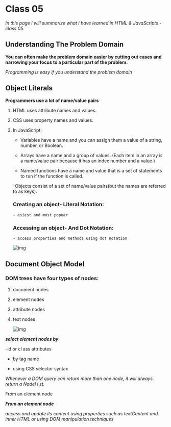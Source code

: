 # Class 05
*In this page I will summarize what I have learned in HTML & JavaScripts - class 05.*

## Understanding The Problem Domain

**You can often make the problem domain easier by cutting out cases and narrowing your focus to a particular part of the problem.**

*Programming is easy if you understand the problem domain*

## Object Literals

**Programmers use a lot of name/value pairs**

1. HTML uses attribute names and values. 

2. CSS uses property names and values.

3. In JavaScript:

   - Variables have a name and you can assign them a value of a string, number, or Boolean. 
   
   - Arrays have a name and a group of values. (Each item in an array is a name/value pair because it has an index number and a value.)
   
   - Named functions have a name and value that is a set of statements to run if the function is called. 
   
   -Objects consist of a set of name/value pairs(but the names are referred to as keys).
   
   ### Creating an object- Literal Notation:
   
       - esiest and most popuar
   
    ### Accessing an object- And Dot Notation:
    
       - access properties and methods using dot notation
       

    
      ![img](https://content.codecademy.com/courses/learn-javascript-objects/object%20dot%20notation.svg)
       
       
## Document Object Model

### DOM trees have four types of nodes:

1. document nodes

2. element nodes

3. attribute nodes

4. text nodes



     ![img](https://www.w3schools.com/js/pic_htmltree.gif)


***select element nodes by***

-id or cl ass attributes

-  by tag name

- using CSS selector syntax

*Whenever a DOM query can return more than one
node, it will always return a Nadel i st.*


From an element node

***From an element node*** 

 *access and update its content using properties such as textContent and inner HTML or using DOM manipulation techniques*










